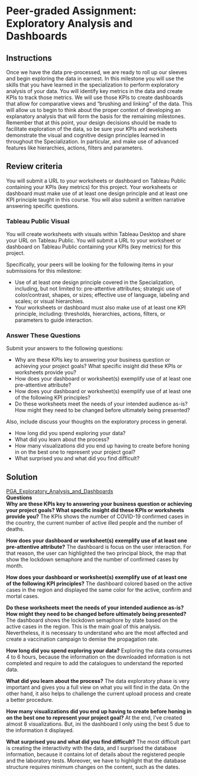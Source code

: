 # Peer-graded Assignment: Exploratory Analysis and Dashboards
## Instructions
Once we have the data pre-processed, we are ready to roll up our sleeves and begin exploring the data in earnest.  In this milestone you will use the skills that you have learned in the specialization to perform exploratory analysis of your data. You will identify key metrics in the data and create KPIs to track those metrics. We will use those KPIs to create dashboards that allow for comparative views and “brushing and linking” of the data. This will allow us to begin to think about the proper context of developing an explanatory analysis that will form the basis for the remaining milestones.\
Remember that at this point, your design decisions should be made to facilitate exploration of the data, so be sure your KPIs and worksheets demonstrate the visual and cognitive design principles learned in throughout the Specialization. In particular,  and make use of advanced features like hierarchies, actions, filters and parameters.

## Review criteria
You will submit a URL to your worksheets or dashboard on Tableau Public containing your KPIs (key metrics) for this project.
Your worksheets or dashboard must make use of at least one design principle and at least one KPI principle taught in this course.
You will also submit a written narrative answering specific questions.

### Tableau Public Visual
You will create worksheets with visuals within Tableau Desktop and share your URL on Tableau Public.
You will submit a URL to your worksheet or dashboard on Tableau Public containing your KPIs (key metrics) for this project.

Specifically, your peers will be looking for the following items in your submissions for this milestone:
* Use of at least one design principle covered in the Specialization, including, but not limited to: pre-attentive attributes; strategic use of color/contrast, shapes, or sizes; effective use of language, labeling and scales; or visual hierarchies.
* Your worksheets or dashboard must also make use of at least one KPI principle, including: thresholds, hierarchies, actions, filters, or parameters to guide interaction.

### Answer These Questions
Submit your answers to the following questions:
* Why are these KPIs key to answering your business question or achieving your project goals? What specific insight did these KPIs or worksheets provide you?
* How does your dashboard or worksheet(s) exemplify use of at least one pre-attentive attribute?
* How does your dashboard or worksheet(s) exemplify use of at least one of the following KPI principles?
* Do these worksheets meet the needs of your intended audience as-is? How might they need to be changed before ultimately being presented?

Also, include discuss your thoughts on the exploratory process in general.
* How long did you spend exploring your data?
* What did you learn about the process?
* How many visualizations did you end up having to create before honing in on the best one to represent your project goal?
* What surprised you and what did you find difficult?

## Solution
[PGA_Exploratory_Analysis_and_Dashboards](https://public.tableau.com/profile/cesar.robles#!/vizhome/COVID-19_Mexican_Analysis/CasesintheCountry)\
**Questions**\
**Why are these KPIs key to answering your business question or achieving your project goals? What specific insight did these KPIs or worksheets provide you?**
The KPIs shows the number of COVID-19 confirmed cases in the country, the current number of active illed people and the number of deaths.

**How does your dashboard or worksheet(s) exemplify use of at least one pre-attentive attribute?**
The dashboard is focus on the user interaction. For that reason, the user can highlighted the two principal block, the map that show the lockdown semaphore and the number of confirmed cases by month.

**How does your dashboard or worksheet(s) exemplify use of at least one of the following KPI principles?**
The dashboard colored based on the active cases in the region and displayed the same color for the active, confirm and mortal cases.

**Do these worksheets meet the needs of your intended audience as-is? How might they need to be changed before ultimately being presented?**
The dashboard shows the lockdown semaphore by state based on the active cases in the region. This is the main goal of this analysis. Nevertheless, it is necessary to understand who are the most affected and create a vaccination campaign to demise the propagation rate.

**How long did you spend exploring your data?**
Exploring the data consumes 4 to 6 hours, because the information on the downloaded information is not completed and require to add the catalogues to understand the reported data.

**What did you learn about the process?**
The data exploratory phase is very important and gives you a full view on what you will find in the data. On the other hand, it also helps to challenge the current upload process and create a better procedure.

**How many visualizations did you end up having to create before honing in on the best one to represent your project goal?**
At the end, I’ve created almost 8 visualizations. But, ini the dashboard I only using the best 5 due to the information it displayed.

**What surprised you and what did you find difficult?**
The most difficult part is creating the interactivity with the data, and I surprised the database information, because it contains lot of details about the registered people and the laboratory tests. Moreover, we have to highlight that the database structure requires minimum changes on the content, such as the dates.
